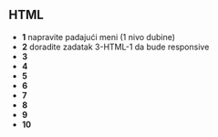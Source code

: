 ## HTML
* __1__ napravite padajući meni (1 nivo dubine)
* __2__ doradite zadatak 3-HTML-1 da bude responsive
* __3__
* __4__
* __5__
* __6__
* __7__
* __8__
* __9__
* __10__
